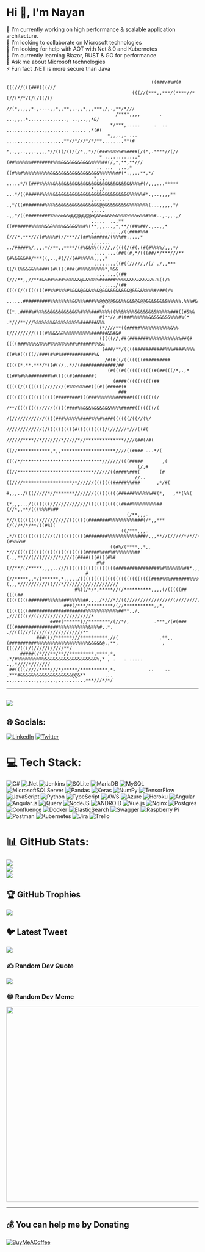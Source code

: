 # Hi 👋, I'm Nayan 
🔭 I’m currently working on high performance & scalable application architecture. <br>👯 I’m looking to collaborate on Microsoft technologies<br>🤝 I’m looking for help with AOT with Net 8.0 and Kubernetes<br>🌱 I’m currently learning Blazor, RUST & GO for performance<br>💬 Ask me about Microsoft technologies<br>⚡ Fun fact .NET is more secure than Java

                                                         ((###/#%#(#(((///(((###(((///                                                             
                                                  (((//(***,,***/(****//*(//(*/*/(/(/((/(/                                                         
                                              //(*,,,,,*.,....,,*,,**,,.,,*,,,***,/,.,**/*///                                                      
                                            /****,,,,       . ...,,,.*.........,...., ..,..,,*&/                                                   
                                          */***,.....     .  .. ..........,...,,.,..... ..... ,*(#(                                                
                                         *,,,.,. ... ....,,.,.....,.,..,,,**//*///*/*/**,......,**(#                                               
                                       *,.,,..,,,.,,,,*//(((/((/(/*,,*//(###%%%%%#%####(/(*,.****//(//                                             
                                      * .,,.....,..,*(##%%%%%%########%%%&&&&&&&&&&&%%%%##(/,*,**,**///                                            
                                     .. ...  ,..,*((#%%#%%%%%%%%%%&&&&&&&&&&&&&&&&&&%%%%%%##(*.,,..**,*/                                           
                                    *,.,. .....*/((###%%%%%&%&&&&&&&&&&&&&&&&&&&&&&&&&&&%%%#(/,,,...*****                                          
                                   *.,,/.. ...*/((######%%%%&&&&&&&&&&&&&&&&&&&&&&&&&&&&%%%%%#*.,..,,,,**                                          
                                   ,.... . .,*/((########%%%%&&&&&&&&&&&&&&&&@@&&&&&&&&&%%%%%%%(...,,,,,*/                                         
                                   ,,...  .,,*/((#########%%%&&&&@@@@@@@@&@&&&&&&&&%%%%%%&&%%#%%#..,.,,.,/                                         
                                   ,,...  .,,**((#######%%%%%&&&%%%%&&&&&%%#%(**,,,...,*,**/(##%##/.,..,,*                                         
                                   ,,.. .....,/((####%%#(///*,***///(#%%%%#(//***//(##%%#####/(%%%##.,..,*                                         
                                   ,,..... ../#####%/,,,,*//**,,****/(#%&&%%((///,/((((/(#(.(#(#%%%%/,,,*/                                         
                                    .... ...(##((#,*/(((##/*/***///**(#%&&&&##/***((,..,#(///(##%%%%%,,,,*                                         
                                    ,.......((#((/////,/(/ ./,,***((/((%&&&&%%###((#((((###(#%%%&%%%%%*,%&&                                        
                                     ... ...((##(///**,,//**#&%##%%##%%%%&&@&&%%%%######%%%%&&&&&&&&&%.%((/%                                       
                                      . ..../(##(((((/((((((((##%%#%%%#%&&&@&&&%%&@&&&&&&&&&&@&&&&%%%%#/##(/%                                      
                                       .....,##########%%%%%%%%&&%%%###%%@@@@@&&&%%&&&@&@@&&&&&&&&%%%%%,%%%#&                                      
                                       #((*..####%#%%%&&&&&&&&&&&&%#%%%###%%%%((%%&%%%%&&&&&&&&%%%%%###((#&%&                                      
                                      #(**//,#(###%%%%%%&&&&&&&&%%%#%(*  .*///**///%%%%%%%&%%%%%%%%%######&%%                                      
                                      (*////**((#####%%%%%%%%%%%&%%(/////////((((#%%&&&&%%%%%%%%%%######&&#&#                                      
                                      (((((//,##(#######%%%%%%%%%%%%##(#((((###%%%%&%%%#%%%%%%%##%######%%&&                                       
                                       (###/**/((((###########%%%####%%%%((#%#(((((//###(#%#%############%&                                        
                                        /#(#((/(((((((##########(((((*,**,***/*((#(//,.*//(#############/##                                        
                                         (#(((#(((((((((((#(##(((/*,.,*((##%#%%########%#(((((#(#######(                                           
                                           (####((((((((((##(((((/((((((((///////(#%%%%%%##(((#((#####(#                                           
                                             ###((((((((((((((((((#########(((###%%%%%%%######(((((((((/                                           
                                               /**/((((((((/////(((((####%%&&&%&&&&&&%%%%#####(((((((/(                                            
                                                   /(////////////((((###%%%%%%####%%%#%###((((((/((//(%/                                           
                                                    /////////////(/((((((((((#((((((((((/(//////*///((#(                                           
                                                     //////****//*///////*/////*//**************////(##(/#(                                        
                                                      ((//************,*,,********************////((#### ...*/(                                    
                                                      (((/*/*****************************///////(((#####       ,(                                  
                                                    (/,#((//****************************//////((####%###(       (#                                 
                                                   //.. ((////******************/*//////(((((((#####%%###      ,*/#(                               
                                                  #,,,../(((/////*//*******///////(((((((((######%%%%%%##(*,   ,**(%%(                             
                                                 (*,,,.../(((((((//////////////((((((((((((####%%%%%%%%%##(//*,,**/(((%%%#%##                      
                                                (/**,,,. *//(((((((((///////////(((((((########%%%%%%%%%###(/*,,***(/(//*/*/**/((#%((              
                                              ((/***,,,. ,*/(((((((((((///(/((((((((((########%%%%%%%%%%%###/,,,**//(/////*/*//(((/(##(#%%&%#      
                                          ((#%/(****,,*,. *///(((((((((((((((((((((((((#####%###%#%%%%%%%##(.,,**///(//(//////*////((####(((#(((#%#
                                     #%#(//**/(/*****,,,,..///((((((((((((((((((################%#%%%%%%%##*,,,,*///((///////**//*/((///(((((((((((
                                 #(//*****,,*/(******,*,,,,./((((((((((((((((((((((((((####%%%#######%%%%#(,,,*//////////((///*////////////////////
                             #%((/*/*,*****//(/**********,,,,(/(((((##((((##((((((((#######%%%%%###%%%%%##.,,,/*///*//((/////////////////(/////////
                         ###(/***/*********/(//***********,,*,((((((((#####################%%%%%%%%%%%%##**,,/,    ,///((((//(////////////////////*
                    ####(******(//********/(//*/,         .***,/(#(###(((################%%%%%%%%%%%&%%%#,,*.        .//(((///(////(/////////////**
               ###((//******///**********,//(               .**,,(##########%%%%%%%%%%%%%%%%%%%&&&&&@,,**,                ,(((//(((/(/////(/////**/
         #####(/*///**/**//*********,****,*,                    .*/#%%%%%%%%%%&&&&&&&&&&&&&&&&&&&%,* , .   . .....                 .,,*////*///////
     ##((((/////****///*/*****/**********,*.            ..    ..    .***#&&&&&%&&&&&&&&&&&&&@@&**       ... ..,........,,,,.,.,.,.......,***///*/*/
 

---
[![](https://visitcount.itsvg.in/api?id=nayan112&icon=7&color=1)](https://visitcount.itsvg.in)
---
## 🌐 Socials:
[![LinkedIn](https://img.shields.io/badge/LinkedIn-%230077B5.svg?logo=linkedin&logoColor=white)](https://linkedin.com/in/nayanbhagowaty) [![Twitter](https://img.shields.io/badge/Twitter-%231DA1F2.svg?logo=Twitter&logoColor=white)](https://twitter.com/nayanbhagowaty) 

# 💻 Tech Stack:
![C#](https://img.shields.io/badge/c%23-%23239120.svg?style=plastic&logo=c-sharp&logoColor=white) ![.Net](https://img.shields.io/badge/.NET-5C2D91?style=plastic&logo=.net&logoColor=white) ![Jenkins](https://img.shields.io/badge/jenkins-%232C5263.svg?style=plastic&logo=jenkins&logoColor=white) ![SQLite](https://img.shields.io/badge/sqlite-%2307405e.svg?style=plastic&logo=sqlite&logoColor=white) ![MariaDB](https://img.shields.io/badge/MariaDB-003545?style=plastic&logo=mariadb&logoColor=white) ![MySQL](https://img.shields.io/badge/mysql-%2300f.svg?style=plastic&logo=mysql&logoColor=white) ![MicrosoftSQLServer](https://img.shields.io/badge/Microsoft%20SQL%20Sever-CC2927?style=plastic&logo=microsoft%20sql%20server&logoColor=white) ![Pandas](https://img.shields.io/badge/pandas-%23150458.svg?style=plastic&logo=pandas&logoColor=white) ![Keras](https://img.shields.io/badge/Keras-%23D00000.svg?style=plastic&logo=Keras&logoColor=white) ![NumPy](https://img.shields.io/badge/numpy-%23013243.svg?style=plastic&logo=numpy&logoColor=white) ![TensorFlow](https://img.shields.io/badge/TensorFlow-%23FF6F00.svg?style=plastic&logo=TensorFlow&logoColor=white) ![JavaScript](https://img.shields.io/badge/javascript-%23323330.svg?style=plastic&logo=javascript&logoColor=%23F7DF1E) ![Python](https://img.shields.io/badge/python-3670A0?style=plastic&logo=python&logoColor=ffdd54) ![TypeScript](https://img.shields.io/badge/typescript-%23007ACC.svg?style=plastic&logo=typescript&logoColor=white) ![AWS](https://img.shields.io/badge/AWS-%23FF9900.svg?style=plastic&logo=amazon-aws&logoColor=white) ![Azure](https://img.shields.io/badge/azure-%230072C6.svg?style=plastic&logo=azure-devops&logoColor=white) ![Heroku](https://img.shields.io/badge/heroku-%23430098.svg?style=plastic&logo=heroku&logoColor=white) ![Angular](https://img.shields.io/badge/angular-%23DD0031.svg?style=plastic&logo=angular&logoColor=white) ![Angular.js](https://img.shields.io/badge/angular.js-%23E23237.svg?style=plastic&logo=angularjs&logoColor=white) ![jQuery](https://img.shields.io/badge/jquery-%230769AD.svg?style=plastic&logo=jquery&logoColor=white) ![NodeJS](https://img.shields.io/badge/node.js-6DA55F?style=plastic&logo=node.js&logoColor=white) ![ANDROID](https://img.shields.io/badge/android-%2320232a.svg?style=plastic&logo=android&logoColor=%a4c639) ![Vue.js](https://img.shields.io/badge/vuejs-%2335495e.svg?style=plastic&logo=vuedotjs&logoColor=%234FC08D) ![Nginx](https://img.shields.io/badge/nginx-%23009639.svg?style=plastic&logo=nginx&logoColor=white) ![Postgres](https://img.shields.io/badge/postgres-%23316192.svg?style=plastic&logo=postgresql&logoColor=white) ![Confluence](https://img.shields.io/badge/confluence-%23172BF4.svg?style=plastic&logo=confluence&logoColor=white) ![Docker](https://img.shields.io/badge/docker-%230db7ed.svg?style=plastic&logo=docker&logoColor=white) ![ElasticSearch](https://img.shields.io/badge/-ElasticSearch-005571?style=plastic&logo=elasticsearch) ![Swagger](https://img.shields.io/badge/-Swagger-%23Clojure?style=plastic&logo=swagger&logoColor=white) ![Raspberry Pi](https://img.shields.io/badge/-RaspberryPi-C51A4A?style=plastic&logo=Raspberry-Pi) ![Postman](https://img.shields.io/badge/Postman-FF6C37?style=plastic&logo=postman&logoColor=white) ![Kubernetes](https://img.shields.io/badge/kubernetes-%23326ce5.svg?style=plastic&logo=kubernetes&logoColor=white) ![Jira](https://img.shields.io/badge/jira-%230A0FFF.svg?style=plastic&logo=jira&logoColor=white) ![Trello](https://img.shields.io/badge/Trello-%23026AA7.svg?style=plastic&logo=Trello&logoColor=white)
# 📊 GitHub Stats:
![](https://github-readme-stats.vercel.app/api?username=nayan112&theme=nightowl&hide_border=false&include_all_commits=true&count_private=true)<br/>
![](https://github-readme-streak-stats.herokuapp.com/?user=nayan112&theme=nightowl&hide_border=false)<br/>
![](https://github-readme-stats.vercel.app/api/top-langs/?username=nayan112&theme=nightowl&hide_border=false&include_all_commits=true&count_private=true&layout=compact)

## 🏆 GitHub Trophies
![](https://github-profile-trophy.vercel.app/?username=nayan112&theme=radical&no-frame=false&no-bg=false&margin-w=4)

## 🐦 Latest Tweet
[![](https://gtce.itsvg.in/api?username=nayanbhagowaty)](https://github.com/VishwaGauravIn/github-twitter-card-embed)

### ✍️ Random Dev Quote
![](https://quotes-github-readme.vercel.app/api?type=horizontal&theme=dark)

### 😂 Random Dev Meme
<img src="https://programmerhumor.io/python-memes/python-the-best/" width="512px"/>

---

  ## 💰 You can help me by Donating
  [![BuyMeACoffee](https://img.shields.io/badge/Buy%20Me%20a%20Coffee-ffdd00?style=for-the-badge&logo=buy-me-a-coffee&logoColor=black)](https://buymeacoffee.com/nayanb) 

